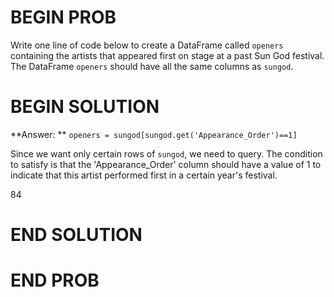 # BEGIN PROB

Write one line of code below to create a DataFrame called `openers` containing the artists that appeared first on stage at a past Sun God festival. The DataFrame `openers` should have all the same columns as `sungod`. 


# BEGIN SOLUTION

**Answer: ** `openers = sungod[sungod.get('Appearance_Order')==1]`

Since we want only certain rows of `sungod`, we need to query. The condition to satisfy is that the 'Appearance_Order' column should have a value of 1 to indicate that this artist performed first in a certain year's festival.

<average>84</average>

# END SOLUTION

# END PROB
